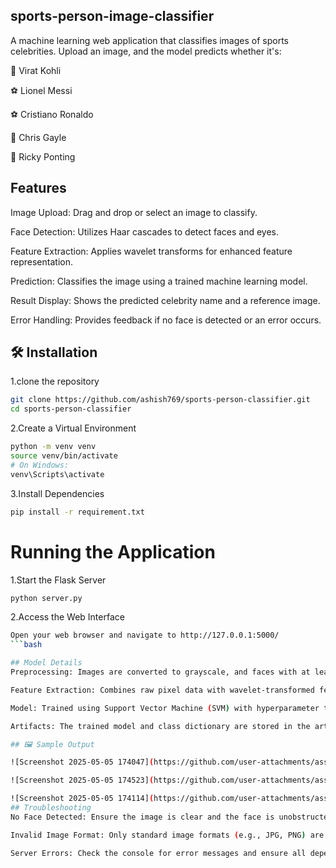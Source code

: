 ## sports-person-image-classifier
A machine learning web application that classifies images of sports celebrities. Upload an image, and the model predicts whether it's:

🏏 Virat Kohli

⚽ Lionel Messi

⚽ Cristiano Ronaldo

🏏 Chris Gayle

🏏 Ricky Ponting
## Features
Image Upload: Drag and drop or select an image to classify.

Face Detection: Utilizes Haar cascades to detect faces and eyes.

Feature Extraction: Applies wavelet transforms for enhanced feature representation.

Prediction: Classifies the image using a trained machine learning model.

Result Display: Shows the predicted celebrity name and a reference image.

Error Handling: Provides feedback if no face is detected or an error occurs.
## 🛠️ Installation
 1.clone the repository
```bash
git clone https://github.com/ashish769/sports-person-classifier.git
cd sports-person-classifier
```

 2.Create a Virtual Environment
```bash
python -m venv venv
source venv/bin/activate
# On Windows:
venv\Scripts\activate
```
 3.Install Dependencies
```bash
pip install -r requirement.txt
```
# Running the Application
 1.Start the Flask Server
```bash
python server.py
```
2.Access the Web Interface
```bash
Open your web browser and navigate to http://127.0.0.1:5000/
```bash

## Model Details
Preprocessing: Images are converted to grayscale, and faces with at least two eyes are detected.

Feature Extraction: Combines raw pixel data with wavelet-transformed features.

Model: Trained using Support Vector Machine (SVM) with hyperparameter tuning via GridSearchCV.

Artifacts: The trained model and class dictionary are stored in the artifacts/ directory.

## 🖼️ Sample Output

![Screenshot 2025-05-05 174047](https://github.com/user-attachments/assets/ba9b1cf9-06a1-4385-a71c-e41ccc83dc11)

![Screenshot 2025-05-05 174523](https://github.com/user-attachments/assets/3c0abc25-fdd5-4844-aa59-4be4da44d836)

![Screenshot 2025-05-05 174114](https://github.com/user-attachments/assets/af53dd9c-6f4e-4298-9a3e-fb6804c00a55)
## Troubleshooting
No Face Detected: Ensure the image is clear and the face is unobstructed.

Invalid Image Format: Only standard image formats (e.g., JPG, PNG) are supported.

Server Errors: Check the console for error messages and ensure all dependencies are installed.
